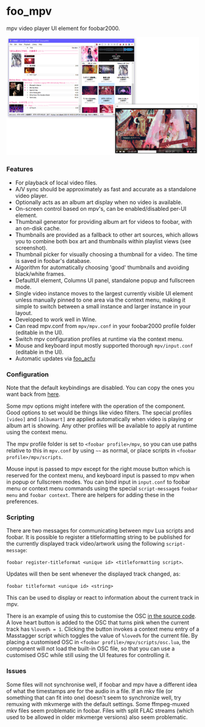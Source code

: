 # foo_mpv
mpv video player UI element for foobar2000.

<img src="screenshot.png" width="600">

### Features
- For playback of local video files.
- A/V sync should be approximately as fast and accurate as a standalone video player.
- Optionally acts as an album art display when no video is available.
- On-screen control based on mpv's, can be enabled/disabled per-UI element.
- Thumbnail generator for providing album art for videos to foobar, with an on-disk cache.
- Thumbnails are provided as a fallback to other art sources, which allows you to combine both box art and thumbnails within playlist views (see screenshot).
- Thumbnail picker for visually choosing a thumbnail for a video. The time is saved in foobar's database.
- Algorithm for automatically choosing 'good' thumbnails and avoiding black/white frames.
- DefaultUI element, Columns UI panel, standalone popup and fullscreen mode.
- Single video instance moves to the largest currently visible UI element unless manually pinned to one area via the context menu, making it simple to switch between a small instance and larger instance in your layout.
- Developed to work well in Wine.
- Can read mpv.conf from `mpv/mpv.conf` in your foobar2000 profile folder (editable in the UI).
- Switch mpv configuration profiles at runtime via the context menu.
- Mouse and keyboard input mostly supported thorough `mpv/input.conf` (editable in the UI).
- Automatic updates via [foo_acfu](https://acfu.3dyd.com/home/)

### Configuration

Note that the default keybindings are disabled. You can copy the ones you want back from [here](https://github.com/mpv-player/mpv/blob/master/etc/input.conf).

Some mpv options might intefere with the operation of the component. Good options to set would be things like video filters. The special profiles `[video]` and `[albumart]` are applied automatically when video is playing or album art is showing. Any other profiles will be available to apply at runtime using the context menu.

The mpv profile folder is set to `<foobar profile>/mpv`, so you can use paths relative to this in `mpv.conf` by using `~~` as normal, or place scripts in `<foobar profile>/mpv/scripts`.

Mouse input is passed to mpv except for the right mouse button which is reserved for the context menu, and keyboard input is passed to mpv when in popup or fullscreen modes. You can bind input in `input.conf` to foobar menu or context menu commands using the special `script-message`s `foobar menu` and `foobar context`. There are helpers for adding these in the preferences.

### Scripting

There are two messages for communicating between mpv Lua scripts and foobar. It is possible to register a titleformatting string to be published for the currently displayed track video/artwork using the following `script-message`:

`foobar register-titleformat <unique id> <titleformatting script>`.

Updates will then be sent whenever the displayed track changed, as:

`foobar titleformat <unique id> <string>`

This can be used to display or react to information about the current track in mpv.

There is an example of using this to customise the OSC [in the source code](../master/src/lua/osc_love_button.lua). A love heart button is added to the OSC that turns pink when the current track has `%loved% = 1`. Clicking the button invokes a context menu entry of a Masstagger script which toggles the value of `%loved%` for the current file. By placing a customised OSC in `<foobar profile>/mpv/scripts/osc.lua`, the component will not load the built-in OSC file, so that you can use a customised OSC while still using the UI features for controlling it.

### Issues

Some files will not synchronise well, if foobar and mpv have a different idea of what the timestamps are for the audio in a file. If an mkv file (or something that can fit into one) doesn't seem to synchronize well, try remuxing with mkvmerge with the default settings. Some ffmpeg-muxed mkv files seem problematic in foobar. Files with split FLAC streams (which used to be allowed in older mkvmerge versions) also seem problematic.

